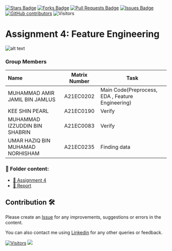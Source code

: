 <a href="https://github.com/drshahizan/HPDP/stargazers"><img src="https://img.shields.io/github/stars/drshahizan/HPDP" alt="Stars Badge"/></a>
<a href="https://github.com/drshahizan/HPDP/network/members"><img src="https://img.shields.io/github/forks/drshahizan/HPDP" alt="Forks Badge"/></a>
<a href="https://github.com/drshahizan/HPDP/pulls"><img src="https://img.shields.io/github/issues-pr/drshahizan/HPDP" alt="Pull Requests Badge"/></a>
<a href="https://github.com/drshahizan/HPDP"><img src="https://img.shields.io/github/issues/drshahizan/HPDP" alt="Issues Badge"/></a>
<a href="https://github.com/drshahizan/HPDP/graphs/contributors"><img alt="GitHub contributors" src="https://img.shields.io/github/contributors/drshahizan/HPDP?color=2b9348"></a>
![Visitors](https://api.visitorbadge.io/api/visitors?path=https%3A%2F%2Fgithub.com%2Fdrshahizan%2FHPDP&labelColor=%23d9e3f0&countColor=%23697689&style=flat)

# Assignment 4: Feature Engineering

![alt text](https://github.com/drshahizan/Python_EDA/blob/main/assignment/ass3/hpdp/DEADPOOL/download.jfif)

### Group Members

| Name                                     | Matrix Number | Task |
| :---------------------------------------- | :-------------: | ------------- |
|MUHAMMAD AMIR JAMIL BIN JAMLUS          | A21EC0202     | Main Code(Preprocess, EDA , Feature Engineering)   |
|KEE SHIN PEARL         | A21EC0190     | Verify   |
|MUHAMMAD IZZUDDIN BIN SHABRIN           | A21EC0083   | Verify    |
|UMAR HAZIQ BIN MUHAMAD NORHISHAM            |  A21EC0235   | Finding data     |


### 📂 Folder content:
* [📖 Assignment 4](https://colab.research.google.com/drive/1IUtHn3uquC9a8zxqO4cbUm4mahicJdHc)
* [📖 Report](featureengineering.md)


## Contribution 🛠️
Please create an [Issue](https://github.com/drshahizan/HPDP/issues) for any improvements, suggestions or errors in the content.

You can also contact me using [Linkedin](https://www.linkedin.com/in/drshahizan/) for any other queries or feedback.

[![Visitors](https://api.visitorbadge.io/api/visitors?path=https%3A%2F%2Fgithub.com%2Fdrshahizan&labelColor=%23697689&countColor=%23555555&style=plastic)](https://visitorbadge.io/status?path=https%3A%2F%2Fgithub.com%2Fdrshahizan)
![](https://hit.yhype.me/github/profile?user_id=81284918)



